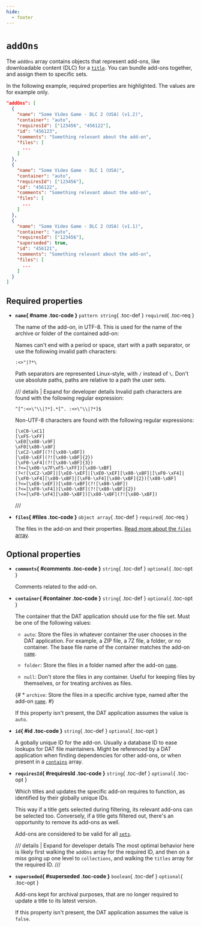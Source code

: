 ```yaml
---
hide:
  - footer
---
```


# `addOns`

The `addOns` array contains objects that represent add-ons, like downloadable content
(DLC) for a [`title`](titles.md). You can bundle add-ons together, and assign them to
specific sets.

In the following example, required properties are highlighted. The values are for example
only.

``` {.json .copy hl_lines="3 8-10"}
"addOns": [
  {
    "name": "Some Video Game - DLC 2 (USA) (v1.2)",
    "container": "auto",
    "requiresId": ["123456", "456122"],
    "id": "456123",
    "comments": "Something relevant about the add-on",
    "files": [
      ...
    ]
  },
  {
    "name": "Some Video Game - DLC 1 (USA)",
    "container": "auto",
    "requiresId": ["123456"],
    "id": "456122",
    "comments": "Something relevant about the add-on",
    "files": [
      ...
    ]
  },
  {
    "name": "Some Video Game - DLC 2 (USA) (v1.1)",
    "container": "auto",
    "requiresId": ["123456"],
    "superseded": true,
    "id": "456121",
    "comments": "Something relevant about the add-on",
    "files": [
      ...
    ]
  }
]
```

## Required properties

<div class="definition-list" markdown>

* **`name`{ #name .toc-code }** `pattern string`{ .toc-def } `required`{ .toc-req }

    The name of the add-on, in UTF-8. This is used for the name of the archive or folder
    of the contained add-on:

    Names can't end with a period or space, start with a path separator, or use the
    following invalid path characters:

    ```
    :<>"|?*\
    ```

    Path separators are represented Linux-style, with `/` instead of `\`. Don't use
    absolute paths, paths are relative to a path the user sets.

    /// details | Expand for developer details
    Invalid path characters are found with the following regular expression:

    ``` {.text .copy}
    ^[^:<>\"\\|?*].*[^. :<>\"\\|?*]$
    ```

    Non-UTF-8 characters are found with the following regular expressions:

    ``` {.text .copy}
    [\xC0-\xC1]
    [\xF5-\xFF]
    \xE0[\x80-\x9F]
    \xF0[\x80-\x8F]
    [\xC2-\xDF](?![\x80-\xBF])
    [\xE0-\xEF](?![\x80-\xBF]{2})
    [\xF0-\xF4](?![\x80-\xBF]{3})
    (?<=[\x00-\x7F\xF5-\xFF])[\x80-\xBF]
    (?<![\xC2-\xDF]|[\xE0-\xEF]|[\xE0-\xEF][\x80-\xBF]|[\xF0-\xF4]|[\xF0-\xF4][\x80-\xBF]|[\xF0-\xF4][\x80-\xBF]{2})[\x80-\xBF]
    (?<=[\xE0-\xEF])[\x80-\xBF](?![\x80-\xBF])
    (?<=[\xF0-\xF4])[\x80-\xBF](?![\x80-\xBF]{2})
    (?<=[\xF0-\xF4][\x80-\xBF])[\x80-\xBF](?![\x80-\xBF])
    ```
    ///

* **`files`{ #files .toc-code }** `object array`{ .toc-def } `required`{ .toc-req }

    The files in the add-on and their properties.
    [Read more about the `files` array](files-addOns.md).

</div>

## Optional properties

<div class="definition-list" markdown>

* **`comments`{ #comments .toc-code }** `string`{ .toc-def } `optional`{ .toc-opt }

    Comments related to the add-on.

* **`container`{ #container .toc-code }** `string`{ .toc-def } `optional`{ .toc-opt }

    The container that the DAT application should use for the file set. Must be one of the
    following values:

    * `auto`: Store the files in whatever container the user chooses in the DAT
      application. For example, a ZIP file, a 7Z file, a folder, or no container. The base
      file name of the container matches the add-on [`name`](addOns.md#name).

    * `folder`: Store the files in a folder named after the add-on
      [`name`](addOns.md#name).

    * `null`: Don't store the files in any container. Useful for keeping files by
      themselves, or for treating archives as files.

    {# * `archive`: Store the files in a specific archive type, named after the
      add-on [`name`](addOns.md#name). #}

    If this property isn't present, the DAT application assumes the value is `auto`.

* **`id`{ #id .toc-code }** `string`{ .toc-def } `optional`{ .toc-opt }

    A gobally unique ID for the add-on. Usually a database ID to ease lookups for DAT file
    maintainers. Might be referenced by a DAT application when finding dependencies for
    other add-ons, or when present in a [`contains`](titles.md#contains) array.

* **`requiresId`{ #requiresId .toc-code }** `string`{ .toc-def } `optional`{ .toc-opt }

    Which titles and updates the specific add-on requires to function, as identified by
    their globally unique IDs.

    This way if a title gets selected during filtering, its relevant add-ons can be
    selected too. Conversely, if a title gets filtered out, there's an opportunity to
    remove its add-ons as well.

    Add-ons are considered to be valid for all [`sets`](sets.md).

    /// details | Expand for developer details
    The most optimal behavior here is likely first walking the `addOns` array for the
    required ID, and then on a miss going up one level to `collections`, and walking the
    `titles` array for the required ID.
    ///

* **`superseded`{ #superseded .toc-code }** `boolean`{ .toc-def } `optional`{ .toc-opt }

    Add-ons kept for archival purposes, that are no longer required to update a title to
    its latest version.

    If this property isn't present, the DAT application assumes the value is `false`.

</div>
